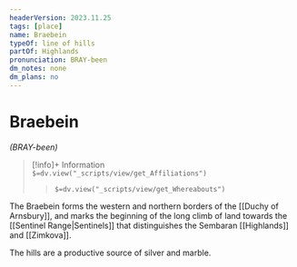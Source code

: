 ```yaml
---
headerVersion: 2023.11.25
tags: [place]
name: Braebein
typeOf: line of hills
partOf: Highlands
pronunciation: BRAY-been
dm_notes: none
dm_plans: no
---
```

# Braebein
*(BRAY-been)*
>[!info]+ Information  
> `$=dv.view("_scripts/view/get_Affiliations")`  
>> `$=dv.view("_scripts/view/get_Whereabouts")`

The Braebein forms the western and northern borders of the [[Duchy of Arnsbury]], and marks the beginning of the long climb of land towards the [[Sentinel Range|Sentinels]] that distinguishes the Sembaran [[Highlands]] and [[Zimkova]].

The hills are a productive source of silver and marble. 